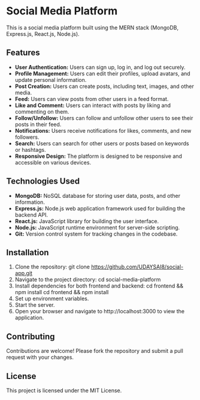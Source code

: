# Social Media Platform

This is a social media platform built using the MERN stack (MongoDB, Express.js, React.js, Node.js).

## Features

- **User Authentication:** Users can sign up, log in, and log out securely.
- **Profile Management:** Users can edit their profiles, upload avatars, and update personal information.
- **Post Creation:** Users can create posts, including text, images, and other media.
- **Feed:** Users can view posts from other users in a feed format.
- **Like and Comment:** Users can interact with posts by liking and commenting on them.
- **Follow/Unfollow:** Users can follow and unfollow other users to see their posts in their feed.
- **Notifications:** Users receive notifications for likes, comments, and new followers.
- **Search:** Users can search for other users or posts based on keywords or hashtags.
- **Responsive Design:** The platform is designed to be responsive and accessible on various devices.

## Technologies Used

- **MongoDB:** NoSQL database for storing user data, posts, and other information.
- **Express.js:** Node.js web application framework used for building the backend API.
- **React.js:** JavaScript library for building the user interface.
- **Node.js:** JavaScript runtime environment for server-side scripting.
- **Git:** Version control system for tracking changes in the codebase.

## Installation

1. Clone the repository: git clone https://github.com/UDAYSAI8/social-app.git
2. Navigate to the project directory: cd social-media-platform
3. Install dependencies for both frontend and backend: cd frontend && npm install     cd frontend && npm install
4. Set up environment variables.
5. Start the server.
6. Open your browser and navigate to http://localhost:3000 to view the application.

## Contributing
Contributions are welcome! Please fork the repository and submit a pull request with your changes.

## License
This project is licensed under the MIT License.

